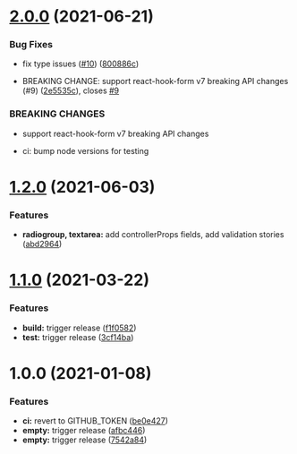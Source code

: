 # [2.0.0](https://github.com/vnguyen94/react-hook-form-paste/compare/v1.2.0...v2.0.0) (2021-06-21)


### Bug Fixes

* fix type issues ([#10](https://github.com/vnguyen94/react-hook-form-paste/issues/10)) ([800886c](https://github.com/vnguyen94/react-hook-form-paste/commit/800886c11f86aacfa21467d69322302792a7fd28))


* BREAKING CHANGE: support react-hook-form v7 breaking API changes (#9) ([2e5535c](https://github.com/vnguyen94/react-hook-form-paste/commit/2e5535c29be4560765a363dcfb088e689188d493)), closes [#9](https://github.com/vnguyen94/react-hook-form-paste/issues/9)


### BREAKING CHANGES

* support react-hook-form v7 breaking API changes

* ci: bump node versions for testing

# [1.2.0](https://github.com/vnguyen94/react-hook-form-paste/compare/v1.1.0...v1.2.0) (2021-06-03)

### Features

- **radiogroup, textarea:** add controllerProps fields, add validation stories ([abd2964](https://github.com/vnguyen94/react-hook-form-paste/commit/abd29643b10cec8a6efa9f198de934525083435e))

# [1.1.0](https://github.com/vnguyen94/react-hook-form-paste/compare/v1.0.0...v1.1.0) (2021-03-22)

### Features

- **build:** trigger release ([f1f0582](https://github.com/vnguyen94/react-hook-form-paste/commit/f1f0582b92510ea6c5ac1024700e9db7892b60ce))
- **test:** trigger release ([3cf14ba](https://github.com/vnguyen94/react-hook-form-paste/commit/3cf14ba77ce87a4e1e4c75a26b7c6f7bfa89f6e3))

# 1.0.0 (2021-01-08)

### Features

- **ci:** revert to GITHUB_TOKEN ([be0e427](https://github.com/vnguyen94/react-hook-form-paste/commit/be0e42774668d50c0067a1ec24baa72ce9425a1a))
- **empty:** trigger release ([afbc446](https://github.com/vnguyen94/react-hook-form-paste/commit/afbc446fdc14c6c1ce1529243879d6a4f1c09274))
- **empty:** trigger release ([7542a84](https://github.com/vnguyen94/react-hook-form-paste/commit/7542a84429e32505c85ddc525d1ec43a9548ede6))
